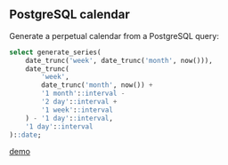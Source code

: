 PostgreSQL calendar
-------------------

Generate a perpetual calendar from a PostgreSQL query:

```sql
select generate_series(
    date_trunc('week', date_trunc('month', now())),
    date_trunc(
        'week',
        date_trunc('month', now()) +
        '1 month'::interval -
        '2 day'::interval +
        '1 week'::interval
    ) - '1 day'::interval,
    '1 day'::interval
)::date;
```

[demo](https://tranquil-ridge-96726.herokuapp.com)
